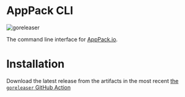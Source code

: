 # AppPack CLI

![goreleaser](https://github.com/lincolnloop/apppack/workflows/goreleaser/badge.svg)

The command line interface for [AppPack.io](https://apppack.io).

# Installation

Download the latest release from the artifacts in the most recent [the `goreleaser` GitHub Action](https://github.com/lincolnloop/apppack/actions?query=branch%3Amain+workflow%3Agoreleaser+)